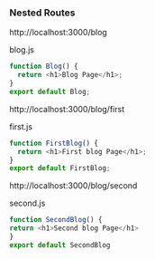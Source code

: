 ### Nested Routes

http://localhost:3000/blog

blog.js
```javascript
function Blog() {
  return <h1>Blog Page</h1>;
}
export default Blog;
```

http://localhost:3000/blog/first

first.js
```javascript
function FirstBlog() {
  return <h1>First blog Page</h1>;
}
export default FirstBlog;
```

http://localhost:3000/blog/second

second.js
```javascript
function SecondBlog() {
return <h1>Second blog Page</h1>
}
export default SecondBlog
```
